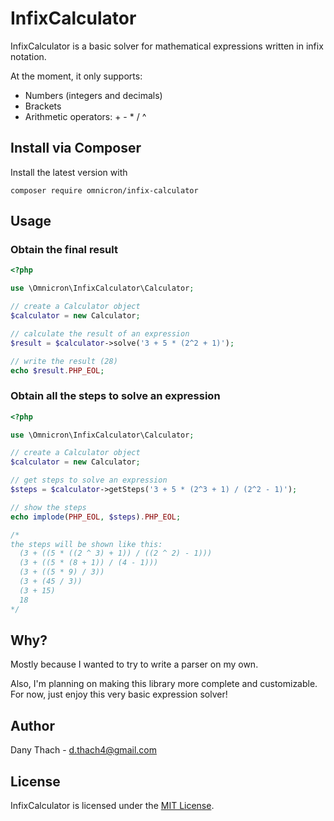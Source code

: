 # InfixCalculator

InfixCalculator is a basic solver for mathematical expressions written in
infix notation.

At the moment, it only supports:
* Numbers (integers and decimals)
* Brackets
* Arithmetic operators: + - * / ^

## Install via Composer

Install the latest version with

```
composer require omnicron/infix-calculator
```

## Usage

### Obtain the final result

```php
<?php

use \Omnicron\InfixCalculator\Calculator;

// create a Calculator object
$calculator = new Calculator;

// calculate the result of an expression
$result = $calculator->solve('3 + 5 * (2^2 + 1)');

// write the result (28)
echo $result.PHP_EOL;
```

### Obtain all the steps to solve an expression

```php
<?php

use \Omnicron\InfixCalculator\Calculator;

// create a Calculator object
$calculator = new Calculator;

// get steps to solve an expression
$steps = $calculator->getSteps('3 + 5 * (2^3 + 1) / (2^2 - 1)');

// show the steps
echo implode(PHP_EOL, $steps).PHP_EOL;

/*
the steps will be shown like this:
  (3 + ((5 * ((2 ^ 3) + 1)) / ((2 ^ 2) - 1)))
  (3 + ((5 * (8 + 1)) / (4 - 1)))
  (3 + ((5 * 9) / 3))
  (3 + (45 / 3))
  (3 + 15)
  18
*/
```

## Why?

Mostly because I wanted to try to write a parser on my own.

Also, I'm planning on making this library more complete and customizable. For
now, just enjoy this very basic expression solver!

## Author

Dany Thach - <d.thach4@gmail.com>

## License

InfixCalculator is licensed under the [MIT License](LICENSE).
